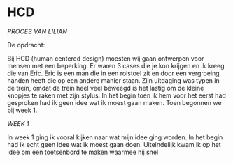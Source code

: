 # HCD

*PROCES VAN LILIAN*

De opdracht:

Bij HCD (human centered design) moesten wij gaan ontwerpen voor mensen met een beperking. Er waren 3 cases die je kon krijgen en ik kreeg die van Eric. Eric is een man die in een rolstoel zit en door een vergroeing handen heeft die op een andere manier staan. Zijn uitdaging was typen in de trein, omdat de trein heel veel beweegd is het lastig om de kleine knopjes te raken met zijn stylus. In het begin toen ik hem voor het eerst had gesproken had ik geen idee wat ik moest gaan maken. Toen begonnen we bij week 1.

*WEEK 1*

In week 1 ging ik vooral kijken naar wat mijn idee ging worden. In het begin had ik echt geen idee wat ik moest gaan doen. Uiteindelijk kwam ik op het idee om een toetsenbord te maken waarmee hij snel 